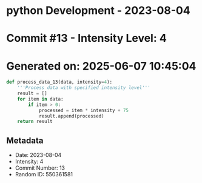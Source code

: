 ﻿# python Development - 2023-08-04
# Commit #13 - Intensity Level: 4
# Generated on: 2025-06-07 10:45:04
```python
def process_data_13(data, intensity=4):
    '''Process data with specified intensity level'''
    result = []
    for item in data:
        if item > 0:
            processed = item * intensity + 75
            result.append(processed)
    return result
```
## Metadata
- Date: 2023-08-04
- Intensity: 4
- Commit Number: 13
- Random ID: 550361581
